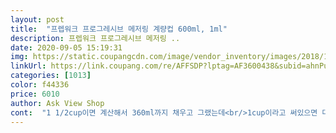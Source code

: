 ```yaml
---
layout: post 
title:  "프렙워크 프로그레시브 메저링 계량컵 600ml, 1ml" 
description: 프렙워크 프로그레시브 메저링 ..
date: 2020-09-05 15:19:31 
img: https://static.coupangcdn.com/image/vendor_inventory/images/2018/10/12/18/7/4af8ab03-5214-4293-a869-6c7c3df60462.jpg 
linkUrl: https://link.coupang.com/re/AFFSDP?lptag=AF3600438&subid=ahnPublicAsk&pageKey=144830781&itemId=420039597&vendorItemId=4033052697&traceid=V0-113-cc93b98f76c91657 
categories: [1013] 
color: f44336 
price: 6010 
author: Ask View Shop 
cont:  "1 1/2cup이면 계산해서 360ml까지 채우고 그랬는데<br/>1cup이라고 써있으면 대충 240250ml까지 채우고<br/>계랑컵 집에 유리로된거 있는데<br/>계량컵 자체는 정말 마음에 들어요!<br/>계산이 어려운건 아니지만서두<br/>그나마 잘 떨어지는 스티커이니 망정이지!!<br/>근데 무슨... <br/> 스티커로 완전 도배를 해놨네요!<br/>깨질까 걱정안해도되니 훨씬 실용적이고 좋네요<br/>단위도 mL (밀리리터), oz (온스) 두 가지로 표기됐어요.<br/><br/>두께도 묵직한것이 유리 부럽지않구요<br/>두툼허니 잘 깨질 것 같지도 않고 (던져보진 않았음!)<br/>로켓직구 하나만사도 무료배송<br/>무겁고 사용하기불편하고 혹시라도깨질까 조심하게되고ᆢ<br/>성인남성주먹도 쑥쑥들어갈만큼 입구가크고<br/>완전좋아요^^<br/>요 계량컵 덕에 앞으로 좀 더 편하게 요리할수 있을듯요<br/>용량도 딱 적당하고 눈금도 눈에 확 들어와서 좋아요<br/>울나라 1컵은 200ml인데 미국 1컵은 약 240ml에요<br/>웬놈의 스티커를 이렇게 잔뜩 붙여놨답니까!!!!!<br/>이런 계량컵이 직구아니면 은근없어요ㅋㅋ<br/>이정도가격과 품질에+플라스틱에+눈에 확 들어오는 빨간 눈금<br/>이제품은 플라스틱이라 막사용해도되고 설거지도편하고<br/>저도 빵 레시피를 미쿡사이트에서 찾아쓰거나 직구한 제빵책을 보거든여<br/>전체적으로 만족합니다^^<br/>지금까지 계량컵을 국내제품 쓰고있었어서 컵계량눈금 안보구<br/>참고로 컵계량 눈금<br/>컵계량 레시피가 많아서 정말 편한데<br/>크기도 커서 좋고<br/>플라스틱인데도 투명하게 잘 빠졌어요.<br/><br/>해외 레시피 주로 쓰시는 분들 편하게 쓰실듯<br/>" 
---
```

